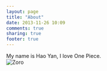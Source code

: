 ```yaml
---
layout: page
title: "About"
date: 2013-11-26 10:09
comments: true
sharing: true
footer: true
---
```

My name is Hao Yan, I love One Piece.  
![Zoro](http://d.pcs.baidu.com/thumbnail/a9764135cdfe17ae850cc3883c093055?fid=1143547140-250528-1173019705&time=1385431992&rt=pr&sign=FDTAER-DCb740ccc5511e5e8fedcff06b081203-yCSGhFx3i3MROJrtmsLGq6470uY%3D&expires=8h&r=481171117&size=c850_u580&quality=100)